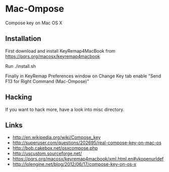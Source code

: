 Mac-Ompose
==========

Compose key on Mac OS X

Installation
------------

First download and install KeyRemap4MacBook from
https://pqrs.org/macosx/keyremap4macbook

Run ./install.sh

Finally in KeyRemap Preferences window on Change Key tab
enable "Send F13 for Right Command (Mac-Ompose)"

Hacking
-------

If you want to hack more, have a look into misc directory.

Links
-----

 - http://en.wikipedia.org/wiki/Compose_key
 - http://superuser.com/questions/202695/real-compose-key-on-mac-os
 - http://bob.cakebox.net/osxcompose.php
 - http://uscustom.sourceforge.net/
 - https://pqrs.org/macosx/keyremap4macbook/xml.html.en#vkopenurldef
 - http://lolengine.net/blog/2012/06/17/compose-key-on-os-x
